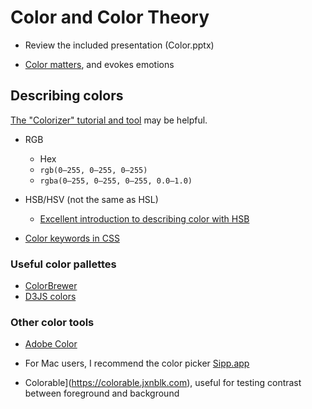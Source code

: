 # Color and Color Theory

* Review the included presentation (Color.pptx)

* [Color matters](https://usabilitygeek.com/colour-user-experience-*ology/), and evokes emotions

## Describing colors
[The "Colorizer" tutorial and tool](http://colorizer.org) may be helpful.

* RGB
  - Hex
  - `rgb(0–255, 0–255, 0–255)`
  - `rgba(0–255, 0–255, 0–255, 0.0–1.0)`

* HSB/HSV (not the same as HSL)
    - [Excellent introduction to describing color with HSB](https://learnui.design/blog/the-hsb-color-system-practicioners-primer.html)

* [Color keywords in CSS](https://www.w3.org/TR/SVG/types.html#ColorKeywords)

### Useful color pallettes

  * [ColorBrewer](http://colorbrewer2.org)
  * [D3JS colors](https://github.com/d3/d3-scale-chromatic)

### Other color tools

  * [Adobe Color](https://color.adobe.com)
  * For Mac users, I recommend the color picker [Sipp.app](https://sipapp.io/)

  * Colorable](https://colorable.jxnblk.com), useful for testing contrast between foreground and background

  <!-- TODO: Color blind, usability; -->
